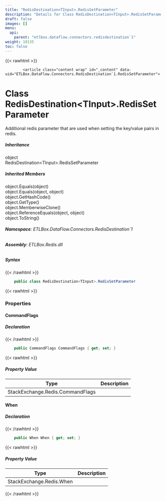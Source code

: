 ```yaml
---
title: "RedisDestination<TInput>.RedisSetParameter"
description: "Details for Class RedisDestination<TInput>.RedisSetParameter (ETLBox.DataFlow.Connectors.RedisDestination`1)"
draft: false
images: []
menu:
  api:
    parent: "etlbox.dataflow.connectors.redisdestination`1"
weight: 10135
toc: false
---
```


{{< rawhtml >}}

            <article class="content wrap" id="_content" data-uid="ETLBox.DataFlow.Connectors.RedisDestination`1.RedisSetParameter">
  <h1 id="ETLBox_DataFlow_Connectors_RedisDestination_1_RedisSetParameter" data-uid="ETLBox.DataFlow.Connectors.RedisDestination`1.RedisSetParameter" class="text-break">Class RedisDestination&lt;TInput&gt;.RedisSetParameter
</h1>
  <div class="markdown level0 summary"><p>Additional redis parameter that are used when setting the key/value pairs in redis.</p>
</div>
  <div class="markdown level0 conceptual"></div>
  <div class="inheritance">
    <h5>Inheritance</h5>
    <div class="level0"><span class="xref">object</span></div>
    <div class="level1"><span class="xref">RedisDestination&lt;TInput&gt;.RedisSetParameter</span></div>
  </div>
  <div class="inheritedMembers">
    <h5>Inherited Members</h5>
    <div>
      <span class="xref">object.Equals(object)</span>
    </div>
    <div>
      <span class="xref">object.Equals(object, object)</span>
    </div>
    <div>
      <span class="xref">object.GetHashCode()</span>
    </div>
    <div>
      <span class="xref">object.GetType()</span>
    </div>
    <div>
      <span class="xref">object.MemberwiseClone()</span>
    </div>
    <div>
      <span class="xref">object.ReferenceEquals(object, object)</span>
    </div>
    <div>
      <span class="xref">object.ToString()</span>
    </div>
  </div>
<h6><strong>Namespace</strong>: ETLBox.DataFlow.Connectors.RedisDestination`1</h6>
  <h6><strong>Assembly</strong>: ETLBox.Redis.dll</h6>
  <h5 id="ETLBox_DataFlow_Connectors_RedisDestination_1_RedisSetParameter_syntax">Syntax</h5>
{{< /rawhtml >}}

```C#
    public class RedisDestination<TInput>.RedisSetParameter
```

{{< rawhtml >}}
  <h3 id="properties">Properties
</h3>
  <a id="ETLBox_DataFlow_Connectors_RedisDestination_1_RedisSetParameter_CommandFlags_" data-uid="ETLBox.DataFlow.Connectors.RedisDestination`1.RedisSetParameter.CommandFlags*"></a>
  <h4 id="ETLBox_DataFlow_Connectors_RedisDestination_1_RedisSetParameter_CommandFlags" data-uid="ETLBox.DataFlow.Connectors.RedisDestination`1.RedisSetParameter.CommandFlags">CommandFlags</h4>
  <div class="markdown level1 summary"></div>
  <div class="markdown level1 conceptual"></div>
  <h5 class="declaration">Declaration</h5>
{{< /rawhtml >}}

```C#
    public CommandFlags CommandFlags { get; set; }
```

{{< rawhtml >}}
  <h5 class="propertyValue">Property Value</h5>
  <table class="table table-bordered table-striped table-condensed">
    <thead>
      <tr>
        <th>Type</th>
        <th>Description</th>
      </tr>
    </thead>
    <tbody>
      <tr>
        <td><span class="xref">StackExchange.Redis.CommandFlags</span></td>
        <td></td>
      </tr>
    </tbody>
  </table>
  <a id="ETLBox_DataFlow_Connectors_RedisDestination_1_RedisSetParameter_When_" data-uid="ETLBox.DataFlow.Connectors.RedisDestination`1.RedisSetParameter.When*"></a>
  <h4 id="ETLBox_DataFlow_Connectors_RedisDestination_1_RedisSetParameter_When" data-uid="ETLBox.DataFlow.Connectors.RedisDestination`1.RedisSetParameter.When">When</h4>
  <div class="markdown level1 summary"></div>
  <div class="markdown level1 conceptual"></div>
  <h5 class="declaration">Declaration</h5>
{{< /rawhtml >}}

```C#
    public When When { get; set; }
```

{{< rawhtml >}}
  <h5 class="propertyValue">Property Value</h5>
  <table class="table table-bordered table-striped table-condensed">
    <thead>
      <tr>
        <th>Type</th>
        <th>Description</th>
      </tr>
    </thead>
    <tbody>
      <tr>
        <td><span class="xref">StackExchange.Redis.When</span></td>
        <td></td>
      </tr>
    </tbody>
  </table>

{{< /rawhtml >}}
